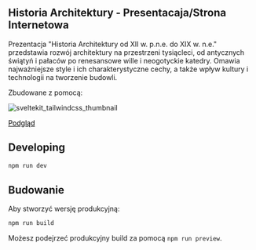 ## Historia Architektury - Presentacaja/Strona Internetowa

Prezentacja "Historia Architektury od XII w. p.n.e. do XIX w. n.e." przedstawia rozwój architektury na przestrzeni tysiącleci, od antycznych świątyń i pałaców po renesansowe wille i neogotyckie katedry. Omawia najważniejsze style i ich charakterystyczne cechy, a także wpływ kultury i technologii na tworzenie budowli.

Zbudowane z pomocą:

![sveltekit_tailwindcss_thumbnail](https://user-images.githubusercontent.com/26821114/228897023-ff512e68-5314-4bc0-b32d-001953e3733f.png)

<a href="https://historia-architektury.vercel.app/" style="background: white; color: black; border-radius: 4px; border: none"> Podgląd </a>

## Developing

```bash
npm run dev
```

## Budowanie

Aby stworzyć wersję produkcyjną:

```bash
npm run build
```

Możesz podejrzeć produkcyjny build za pomocą `npm run preview`.
